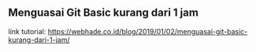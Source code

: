 ## Menguasai Git Basic kurang dari 1 jam

link tutorial:
https://webhade.co.id/blog/2019/01/02/menguasai-git-basic-kurang-dari-1-jam/

